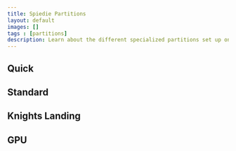 ```yaml
---
title: Spiedie Partitions 
layout: default 
images: [] 
tags : [partitions]
description: Learn about the different specialized partitions set up on Spiedie and best practices to improve Spiedie usage.  
--- 
```


## Quick 

## Standard 

## Knights Landing 

## GPU 